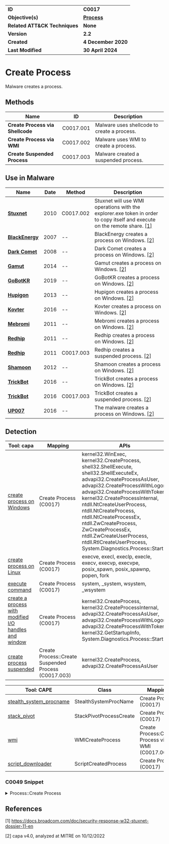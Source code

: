 <table>
<tr>
<td><b>ID</b></td>
<td><b>C0017</b></td>
</tr>
<tr>
<td><b>Objective(s)</b></td>
<td><b><a href="../process">Process</a></b></td>
</tr>
<tr>
<td><b>Related ATT&CK Techniques</b></td>
<td><b>None</b></td>
</tr>
<tr>
<td><b>Version</b></td>
<td><b>2.2</b></td>
</tr>
<tr>
<td><b>Created</b></td>
<td><b>4 December 2020</b></td>
</tr>
<tr>
<td><b>Last Modified</b></td>
<td><b>30 April 2024</b></td>
</tr>
</table>


# Create Process

Malware creates a process. 

## Methods

|Name|ID|Description|
|---|---|---|
|**Create Process via Shellcode**|C0017.001|Malware uses shellcode to create a process.|
|**Create Process via WMI**|C0017.002|Malware uses WMI to create a process.|
|**Create Suspended Process**|C0017.003|Malware created a suspended process.|

## Use in Malware

|Name|Date|Method|Description|
|---|---|---|---|
|[**Stuxnet**](../../xample-malware/stuxnet.md)|2010|C0017.002|Stuxnet will use WMI operations with the explorer.exe token in order to copy itself and execute on the remote share. [[1]](#1)|
|[**BlackEnergy**](../../xample-malware/blackenergy.md)|2007|--|BlackEnergy creates a process on Windows. [[2]](#2)|
|[**Dark Comet**](../../xample-malware/dark-comet.md)|2008|--|Dark Comet creates a process on Windows. [[2]](#2)|
|[**Gamut**](../../xample-malware/gamut.md)|2014|--|Gamut creates a process on Windows. [[2]](#2)|
|[**GoBotKR**](../../xample-malware/gobotkr.md)|2019|--|GoBotKR creates a process on Windows. [[2]](#2)|
|[**Hupigon**](../../xample-malware/hupigon.md)|2013|--|Hupigon creates a process on Windows. [[2]](#2)|
|[**Kovter**](../../xample-malware/kovter.md)|2016|--|Kovter creates a process on Windows. [[2]](#2)|
|[**Mebromi**](../../xample-malware/mebromi.md)|2011|--|Mebromi creates a process on Windows. [[2]](#2)|
|[**Redhip**](../../xample-malware/redhip.md)|2011|--|Redhip creates a process on Windows. [[2]](#2)|
|[**Redhip**](../../xample-malware/redhip.md)|2011|C0017.003|Redhip creates a suspended process. [[2]](#2)|
|[**Shamoon**](../../xample-malware/shamoon.md)|2012|--|Shamoon creates a process on Windows. [[2]](#2)|
|[**TrickBot**](../../xample-malware/trickbot.md)|2016|--|TrickBot creates a process on Windows. [[2]](#2)|
|[**TrickBot**](../../xample-malware/trickbot.md)|2016|C0017.003|TrickBot creates a suspended process. [[2]](#2)|
|[**UP007**](../../xample-malware/up007.md)|2016|--|The malware creates a process on Windows. [[2]](#2)|

## Detection

|Tool: capa|Mapping|APIs|
|---|---|---|
|[create process on Windows](https://github.com/mandiant/capa-rules/blob/master/host-interaction/process/create/create-process-on-windows.yml)|Create Process (C0017)|kernel32.WinExec, kernel32.CreateProcess, shell32.ShellExecute, shell32.ShellExecuteEx, advapi32.CreateProcessAsUser, advapi32.CreateProcessWithLogon, advapi32.CreateProcessWithToken, kernel32.CreateProcessInternal, ntdll.NtCreateUserProcess, ntdll.NtCreateProcess, ntdll.NtCreateProcessEx, ntdll.ZwCreateProcess, ZwCreateProcessEx, ntdll.ZwCreateUserProcess, ntdll.RtlCreateUserProcess, System.Diagnostics.Process::Start|
|[create process on Linux](https://github.com/mandiant/capa-rules/blob/master/host-interaction/process/create/create-process-on-linux.yml)|Create Process (C0017)|execve, execl, execlp, execle, execv, execvp, execvpe, posix_spawn, posix_spawnp, popen, fork|
|[execute command](https://github.com/mandiant/capa-rules/blob/master/host-interaction/process/create/execute-command.yml)|Create Process (C0017)|system, _system, wsystem, _wsystem|
|[create a process with modified I/O handles and window](https://github.com/mandiant/capa-rules/blob/master/host-interaction/process/create/create-a-process-with-modified-io-handles-and-window.yml)|Create Process (C0017)|kernel32.CreateProcess, kernel32.CreateProcessInternal, advapi32.CreateProcessAsUser, advapi32.CreateProcessWithLogon, advapi32.CreateProcessWithToken, kernel32.GetStartupInfo, System.Diagnostics.Process::Start|
|[create process suspended](https://github.com/mandiant/capa-rules/blob/master/host-interaction/process/create/create-process-suspended.yml)|Create Process::Create Suspended Process (C0017.003)|kernel32.CreateProcess, advapi32.CreateProcessAsUser|

|Tool: CAPE|Class|Mapping|APIs|
|---|---|---|---|
|[stealth_system_procname](https://github.com/CAPESandbox/community/tree/master/modules/signatures/windows/stealth_system_procname.py)|StealthSystemProcName|Create Process (C0017)|ShellExecuteExW, CreateProcessInternalW|
|[stack_pivot](https://github.com/CAPESandbox/community/tree/master/modules/signatures/windows/stack_pivot.py)|StackPivotProcessCreate|Create Process (C0017)|CreateProcessInternalW,  NtCreateUserProcess|
|[wmi](https://github.com/CAPESandbox/community/tree/master/modules/signatures/windows/wmi.py)|WMICreateProcess|Create Process:Create Process via WMI (C0017.002)| CreateProcessInternalW, NtCreateUserProcess|
|[script_downloader](https://github.com/CAPESandbox/community/tree/master/modules/signatures/windows/script_downloader.py)|ScriptCreatedProcess|Create Process (C0017)|CreateProcessInternalW, NtCreateUserProcess|

### C0049 Snippet
<details>
<summary> Process::Create Process </summary>
SHA256: 465d3aac3ca4daa9ad4de04fcb999f358396efd7abceed9701c9c28c23c126db
Location: 0x458C26
<pre>
lea     param_1, [ebp + 0xfffffeb0]
push    param_1 ; pointer to PROCESS_INFORMATION struct to hold information about the new process
lea     param_1, [ebp + 0xfffffec0]
push    param_1 ; pointer to STARTUPINFO struct
push    0x0     ; path to directory for new process -- if null, use same directory as calling process
push    0x0     ; environment block for new process -- if null, use the calling process's environment block
push    0x4     ; process creation flags (CREATE_SUSPENDED in this case)
push    0x0     ; if heritable handles in the calling process should be inherited by the new process.  If false, inheritance will not occur.
push    0x0     ; security attributes for new process.  If null, child processes cannot inherit thread running new process
push    0x0     ; security attributes for new process.  If null, child processes cannot inherit handle for new process
mov     param_1, dword ptr [ebp + local_8]
call    FUN_00404dfc
push    param_1 ; command line for new process to execute
push    0x0     ; application name to be executed.  If null, use command line provided in another argument
call    KERNEL32.DLL::CreateProcessA    ; Call Windows API function to create new process
</pre>
</details>

## References

<a name="1">[1]</a> https://docs.broadcom.com/doc/security-response-w32-stuxnet-dossier-11-en

<a name="2">[2]</a> capa v4.0, analyzed at MITRE on 10/12/2022

